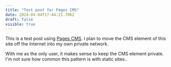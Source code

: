 ```yaml
---
title: "Test post for Pages CMS"
date: 2024-04-04T17:44:21.706Z
draft: false
visible: true
---
```


This is a test post using [Pages CMS](https://pagescms.org). I plan to move the CMS element of this site off the Internet into my own private network.

With me as the only user, it makes sense to keep the CMS element private. I'm not sure how common this pattern is with static sites..
